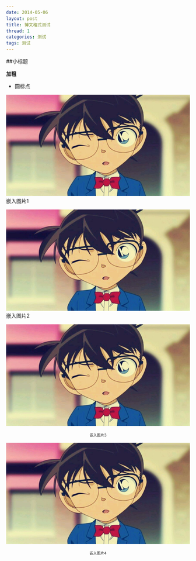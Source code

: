 ```yaml
---
date: 2014-05-06
layout: post
title: 博文格式测试
thread: 1
categories: 测试
tags: 测试
---
```

##小标题

**加粗**

* 圆标点

![](/assets/2014-04-11-OneHundredDays.jpg) 嵌入图片1

![](/assets/2014-04-11-OneHundredDays.jpg "柯南") 嵌入图片2

![](/assets/2014-04-11-OneHundredDays.jpg "柯南") <center style="font-size:10px">嵌入图片3</center>

![展示图片](/assets/2014-04-11-OneHundredDays.jpg "柯南") <center style="font-size:10px">嵌入图片4</center>
